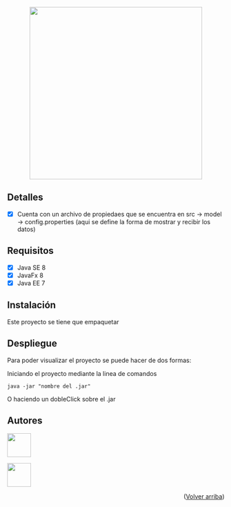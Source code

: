 <p id="top" align="center"><img src="https://bodyforbusiness.com/wp-content/uploads/2016/08/Mentoring.jpg" width="400"></p>

## Detalles

- [x] Cuenta con un archivo de propiedaes que se encuentra en src -> model -> config.properties (aqui se define la forma de mostrar y recibir los datos)

## Requisitos

- [x] Java SE 8
- [x] JavaFx 8
- [x] Java EE 7

## Instalación

Este proyecto se tiene que empaquetar 

## Despliegue

Para poder visualizar el proyecto se puede hacer de dos formas:

Iniciando el proyecto mediante la linea de comandos

```
java -jar "nombre del .jar"

```
O haciendo un dobleClick sobre el .jar

## Autores
<a href="https://github.com/elias1Dam" target="_blank"><img src="https://avatars.githubusercontent.com/u/101640254?v=4" width=55></a>
<br>

<a href="https://github.com/JeanC22" target="_blank"><img src="https://avatars.githubusercontent.com/u/76107258?v=4" width=55></a>
  
  <p align="right">(<a href="#top">Volver arriba</a>)</p>
